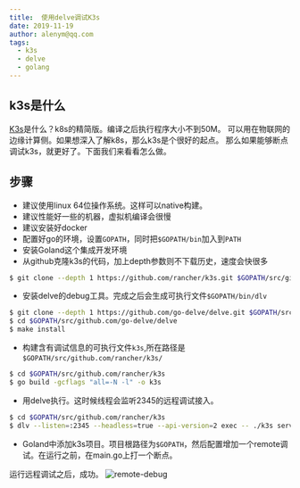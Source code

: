 ```yaml
---
title:  使用delve调试K3s
date: 2019-11-19
author: alenym@qq.com
tags: 
  - k3s 
  - delve
  - golang
---
```


## k3s是什么 ##

[K3s](http://k3s.io)是什么？k8s的精简版。编译之后执行程序大小不到50M。
可以用在物联网的边缘计算侧。如果想深入了解k8s，那么k3s是个很好的起点。
那么如果能够断点调试k3s，就更好了。下面我们来看看怎么做。

<!-- more  -->

## 步骤 ## 

- 建议使用linux 64位操作系统。这样可以native构建。
- 建议性能好一些的机器，虚拟机编译会很慢
- 建议安装好docker
- 配置好go的环境，设置`GOPATH`，同时把`$GOPATH/bin`加入到`PATH`
- 安装Goland这个集成开发环境
- 从github克隆k3s的代码，加上depth参数则不下载历史，速度会快很多
```bash
$ git clone --depth 1 https://github.com/rancher/k3s.git $GOPATH/src/github.com/rancher/k3s
```
- 安装delve的debug工具。完成之后会生成可执行文件`$GOPATH/bin/dlv`
```bash
$ git clone --depth 1 https://github.com/go-delve/delve.git $GOPATH/src/github.com/go-delve/delve
$ cd $GOPATH/src/github.com/go-delve/delve
$ make install
```
- 构建含有调试信息的可执行文件`k3s`,所在路径是`$GOPATH/src/github.com/rancher/k3s/`
```bash
$ cd $GOPATH/src/github.com/rancher/k3s
$ go build -gcflags "all=-N -l" -o k3s
```
- 用delve执行。这时候线程会监听2345的远程调试接入。
```bash
$ cd $GOPATH/src/github.com/rancher/k3s
$ dlv --listen=:2345 --headless=true --api-version=2 exec -- ./k3s server --docker --disable-agent
```
- Goland中添加k3s项目。项目根路径为`$GOPATH`，然后配置增加一个remote调试。在运行之前，在main.go上打一个断点。

运行远程调试之后，成功。
![remote-debug](/images/20191119-k3s-remote-debug.jpg)

